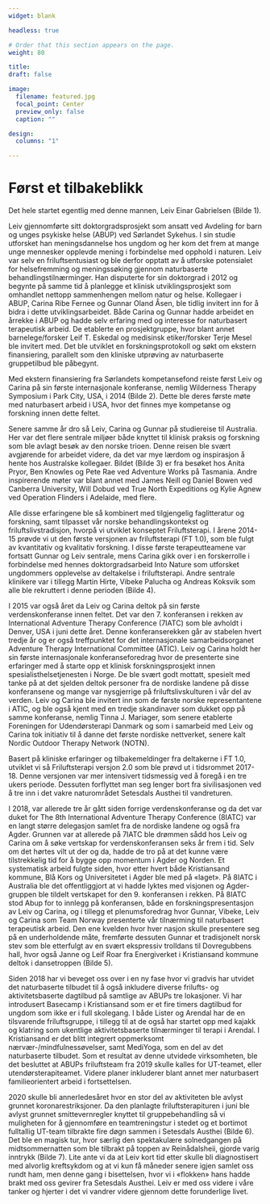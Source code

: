 ```yaml
---
widget: blank

headless: true

# Order that this section appears on the page.
weight: 80

title: 
draft: false

image:
  filename: featured.jpg
  focal_point: Center
  preview_only: false
  caption: ""

design:
  columns: "1"

---
```


# Først et tilbakeblikk

Det hele startet egentlig med denne mannen, Leiv Einar Gabrielsen (Bilde 1).

Leiv gjennomførte sitt doktorgradsprosjekt som ansatt ved Avdeling for barn og unges psykiske helse (ABUP) ved Sørlandet Sykehus. I sin studie utforsket han meningsdannelse hos ungdom og her kom det frem at mange
unge mennesker opplevde mening i forbindelse med opphold i naturen. Leiv var selv en friluftsentusiast og ble derfor opptatt av å utforske potensialet for helsefremming og meningssøking
gjennom naturbaserte behandlingstilnærminger. Han disputerte for sin doktorgrad i 2012 og begynte på samme tid å planlegge et klinisk utviklingsprosjekt som omhandlet nettopp sammenhengen
mellom natur og helse. Kollegaer i ABUP, Carina Ribe Fernee og Gunnar Oland Åsen, ble tidlig invitert inn for å bidra i dette utviklingsarbeidet. Både Carina og Gunnar hadde arbeidet en årrekke i ABUP og
hadde selv erfaring med og interesse for naturbasert terapeutisk arbeid. De etablerte en prosjektgruppe, hvor blant annet barnelege/forsker Leif T. Eskedal og medisinsk etiker/forsker Terje
Mesel ble invitert med. Det ble utviklet en forskningsprotokoll og søkt om ekstern finansiering, parallelt som den kliniske utprøving av naturbaserte gruppetilbud ble påbegynt.

Med ekstern finansiering fra Sørlandets kompetansefond reiste først Leiv og Carina på sin første internasjonale konferanse, nemlig Wilderness Therapy Symposium i Park City, USA, i 2014 (Bilde 2).
Dette ble deres første møte med naturbasert arbeid i USA, hvor det finnes mye kompetanse og forskning innen dette feltet.

Senere samme år dro så Leiv, Carina og Gunnar på studiereise til Australia. Her var det flere sentrale miljøer både knyttet til klinisk praksis og forskning som ble avlagt besøk av den norske trioen. Denne
reisen ble svært avgjørende for arbeidet videre, da det var mye lærdom og inspirasjon å hente hos Australske kollegaer. Bildet (Bilde 3) er fra besøket hos Anita Pryor, Ben Knowles og Pete Rae ved
Adventure Works på Tasmania. Andre inspirerende møter var blant annet med James Neill og Daniel Bowen ved Canberra University, Will Dobud ved True North Expeditions og Kylie Agnew ved
Operation Flinders i Adelaide, med flere.

Alle disse erfaringene ble så kombinert med tilgjengelig faglitteratur og forskning, samt tilpasset vår norske behandlingskontekst og friluftslivstradisjon, hvorpå vi utviklet konseptet Friluftsterapi. I årene
2014-15 prøvde vi ut den første versjonen av friluftsterapi (FT 1.0), som ble fulgt av kvantitativ og kvalitativ forskning. I disse første terapeutteamene var fortsatt Gunnar og Leiv sentrale, mens Carina
gikk over i en forskerrolle i forbindelse med hennes doktorgradsarbeid Into Nature som utforsket ungdommers opplevelse av deltakelse i friluftsterapi. Andre sentrale klinikere var i tillegg Martin
Hirte, Vibeke Palucha og Andreas Koksvik som alle ble rekruttert i denne perioden (Bilde 4).

I 2015 var også året da Leiv og Carina deltok på sin første verdenskonferanse innen feltet. Det var den 7. konferansen i rekken av International Adventure Therapy Conference (7IATC) som ble avholdt i
Denver, USA i juni dette året. Denne konferanserekken går av stabelen hvert tredje år og er også treffpunktet for det internasjonale samarbeidsorganet Adventure Therapy International Committee
(ATIC). Leiv og Carina holdt her sin første internasjonale konferanseforedrag hvor de presenterte sine erfaringer med å starte opp et klinisk forskningsprosjekt innen spesialisthelsetjenesten i Norge. De
ble svært godt mottatt, spesielt med tanke på at det sjelden deltok personer fra de nordiske landene på disse konferansene og mange var nysgjerrige på friluftslivskulturen i vår del av verden. Leiv og
Carina ble invitert inn som de første norske representantene i ATIC, og ble også kjent med en tredje skandinaver som dukket opp på samme konferanse, nemlig Tinna J. Mariager, som senere etablerte
Foreningen for Udendørsterapi Danmark og som i samarbeid med Leiv og Carina tok initiativ til å danne det første nordiske nettverket, senere kalt Nordic Outdoor Therapy Network (NOTN).

Basert på kliniske erfaringer og tilbakemeldinger fra deltakerne i FT 1.0, utviklet vi så Friluftsterapi versjon 2.0 som ble prøvd ut i tidsrommet 2017-18. Denne versjonen var mer intensivert tidsmessig
ved å foregå i en tre ukers periode. Dessuten forflyttet man seg lenger bort fra sivilisasjonen ved å tre inn i det vakre naturområdet Setesdals Austhei til vandreturen.

I 2018, var allerede tre år gått siden forrige verdenskonferanse og da det var duket for The 8th International Adventure Therapy Conference (8IATC) var en langt større delegasjon samlet fra de
nordiske landene og også fra Agder. Grunnen var at allerede på 7IATC ble drømmen sådd hos Leiv og Carina om å søke vertskap for verdenskonferansen seks år frem i tid. Selv om det hørtes vilt ut der og
da, hadde de tro på at det kunne være tilstrekkelig tid for å bygge opp momentum i Agder og Norden. Et systematisk arbeid fulgte siden, hvor etter hvert både Kristiansand kommune, Blå Kors og
Universitetet i Agder ble med på «laget». På 8IATC i Australia ble det offentliggjort at vi hadde lyktes med visjonen og Agder-gruppen ble tildelt vertskapet for den 9. konferansen i rekken. På 8IATC stod
Abup for to innlegg på konferansen, både en forskningspresentasjon av Leiv og Carina, og i tillegg et plenumsforedrag hvor Gunnar, Vibeke, Leiv og Carina som Team Norway presenterte vår tilnærming
til naturbasert terapeutisk arbeid. Den ene kvelden hvor hver nasjon skulle presentere seg på en underholdende måte, fremførte dessuten Gunnar et tradisjonelt norsk stev som ble etterfulgt av en
svært ekspressiv trolldans til Dovregubbens hall, hvor også Janne og Leif Roar fra Energiverket i Kristiansand kommune deltok i dansetroppen (Bilde 5).

Siden 2018 har vi beveget oss over i en ny fase hvor vi gradvis har utvidet det naturbaserte tilbudet til å også inkludere diverse frilufts- og aktivitetsbaserte dagtilbud på samtlige av ABUPs tre lokasjoner.
Vi har introdusert Basecamp i Kristiansand som er et fire timers dagtilbud for ungdom som ikke er i full skolegang. I både Lister og Arendal har de en tilsvarende friluftsgruppe, i tillegg til at de også har
startet opp med kajakk og klatring som ukentlige aktivitetsbaserte tilnærminger til terapi i Arendal. I Kristiansand er det blitt integrert oppmerksomt nærvær-/mindfulnessøvelser, samt MediYoga, som
en del av det naturbaserte tilbudet. Som et resultat av denne utvidede virksomheten, ble det besluttet at ABUPs friluftsteam fra 2019 skulle kalles for UT-teamet, eller utendørsterapiteamet.
Videre planer inkluderer blant annet mer naturbasert familieorientert arbeid i fortsettelsen.

2020 skulle bli annerledesåret hvor en stor del av aktiviteten ble avlyst grunnet koronarestriksjoner. Da den planlagte friluftsterapituren i juni ble avlyst grunnet smittevernregler knyttet til
gruppebehandling så vi muligheten for å gjennomføre en teamtreningstur i stedet og et bortimot fulltallig UT-team tilbrakte fire døgn sammen i Setesdals Austhei (Bilde 6). Det ble en magisk tur, hvor
særlig den spektakulære solnedgangen på midtsommernatten som ble tilbrakt på toppen av Reinådalsheii, gjorde varig inntrykk (Bilde 7). Lite ante vi da at Leiv kort tid etter skulle bli
diagnostisert med alvorlig kreftsykdom og at vi kun få måneder senere igjen samlet oss rundt ham, men denne gang i bisettelsen, hvor vi i «flokken» hans hadde brakt med oss gevirer fra Setesdals
Austhei. Leiv er med oss videre i våre tanker og hjerter i det vi vandrer videre gjennom dette forunderlige livet.